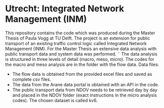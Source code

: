 # Utrecht: Integrated Network Management (INM)
This repository contains the code which was produced during the Master Thesis of Paula Vogg at TU Delft. The project is an extension for public transport of an existing traffic control logic called Integrated Network Management (INM). For the Master Thesis an extensive data analysis with public transport data and system data was performed. ¨
The data analysis is structured in three levels of detail (macro, meso, micro). The codes for the macro and meso analysis are in the folder with the flow data. 
Data files:
- The flow data is obtained from the provided excel files and saved as complete csv files.
- The data from the Arane data portal is obtained with an API in the code. 
- The public transport data from NDOV needs to be retrieved day by day and placed in the NDOV folder (exact instructions in the micro analysis codes). The chosen dataset is called kv6.
